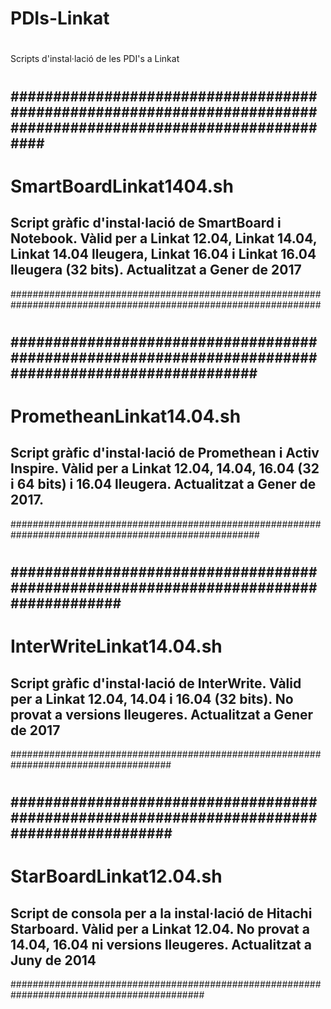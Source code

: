 # PDIs-Linkat
#
Scripts d'instal·lació de les PDI's a Linkat
#
#
################################################################################################################
----------------------------------------------------------------------------------------------------------------
# SmartBoardLinkat1404.sh  
Script gràfic d'instal·lació de SmartBoard i Notebook. 
Vàlid per a Linkat 12.04, Linkat 14.04, Linkat 14.04 lleugera, Linkat 16.04 i Linkat 16.04 lleugera (32 bits).
Actualitzat a Gener de 2017
----------------------------------------------------------------------------------------------------------------
################################################################################################################
#
#####################################################################################################
-----------------------------------------------------------------------------------------------------
# PrometheanLinkat14.04.sh  
Script gràfic d'instal·lació de Promethean i Activ Inspire. 
Vàlid per a Linkat 12.04, 14.04, 16.04 (32 i 64 bits) i 16.04 lleugera. 
Actualitzat a Gener de 2017. 
-----------------------------------------------------------------------------------------------------
#####################################################################################################
#
#####################################################################################
-------------------------------------------------------------------------------------
# InterWriteLinkat14.04.sh  
Script gràfic d'instal·lació de InterWrite. 
Vàlid per a Linkat 12.04, 14.04 i 16.04 (32 bits). No provat a versions lleugeres.
Actualitzat a Gener de 2017
-------------------------------------------------------------------------------------
#####################################################################################
#
###########################################################################################
-------------------------------------------------------------------------------------------
# StarBoardLinkat12.04.sh  
Script de consola per a la instal·lació de Hitachi Starboard. 
Vàlid per a Linkat 12.04. No provat a 14.04, 16.04 ni versions lleugeres.
Actualitzat a Juny de 2014
-------------------------------------------------------------------------------------------
###########################################################################################
#
#

